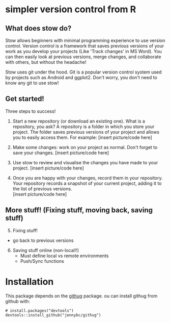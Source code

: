 # simpler version control from R

## What does stow do?

Stow allows beginners with minimal programming experience to use version control. Version control is a framework that saves previous versions of your work as you develop your projects (Like 'Track changes' in MS Word). You can then easily look at previous versions, merge changes, and collaborate with others, but without the headache! 

Stow uses git under the hood. Git is a popular version control system used by projects such as Android and ggplot2. Don't worry, you don't need to know any git to use stow!


## Get started!

Three steps to success!

1. Start a new repository (or download an existing one). 
What is a repository, you ask? A repository is a folder in which you store your project. The folder saves previous versions of your project and allows you to easily access them. 
  For example:
  [insert picture/code here]
  
2. Make some changes: work on your project as normal. Don't forget to save your changes. 
  [insert picture/code here]

3. Use stow to review and visualise the changes you have made to your project.
  [insert picture/code here]

4. Once you are happy with your changes, record them in your repository. Your repository records a snapshot of your current project, adding it to the list of previous versions.   
  [insert picture/code here]


## More stuff! (Fixing stuff, moving back, saving stuff)

5.  Fixing stuff!
   - go back to previous versions
6. Saving stuff online (non-local!!)
   - Must define local vs remote environments 
   - Push/Sync functions

# Installation

This package depends on the [githug](https://github.com/jennybc/githug) package. ou can install githug from github with:

```
# install.packages("devtools")
devtools::install_github("jennybc/githug")
```

